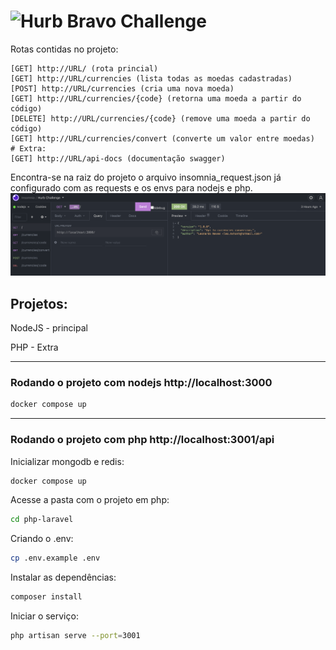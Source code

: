 # <img src="https://avatars1.githubusercontent.com/u/7063040?v=4&s=200.jpg" alt="Hurb" width="24" /> Bravo Challenge


Rotas contidas no projeto:
```
[GET] http://URL/ (rota princial)
[GET] http://URL/currencies (lista todas as moedas cadastradas)
[POST] http://URL/currencies (cria uma nova moeda)
[GET] http://URL/currencies/{code} (retorna uma moeda a partir do código)
[DELETE] http://URL/currencies/{code} (remove uma moeda a partir do código)
[GET] http://URL/currencies/convert (converte um valor entre moedas)
# Extra:
[GET] http://URL/api-docs (documentação swagger)
```

Encontra-se na raiz do projeto o arquivo insomnia_request.json já configurado com as requests e os envs para nodejs e php.
<img src="insomnia.png">

## Projetos:
NodeJS - principal

PHP - Extra

----------


### Rodando o projeto com nodejs http://localhost:3000
```sh
docker compose up
```
----------
### Rodando o projeto com php http://localhost:3001/api

Inicializar mongodb e redis:
```sh
docker compose up
```
Acesse a pasta com o projeto em php:
```sh
cd php-laravel
```
Criando o .env:
```sh
cp .env.example .env
```
Instalar as dependências:
```sh
composer install
```
Iniciar o serviço:
```sh
php artisan serve --port=3001
```

